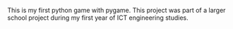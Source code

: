 This is my first python game with pygame. This project was part of a larger school project during my first year of ICT engineering studies.
